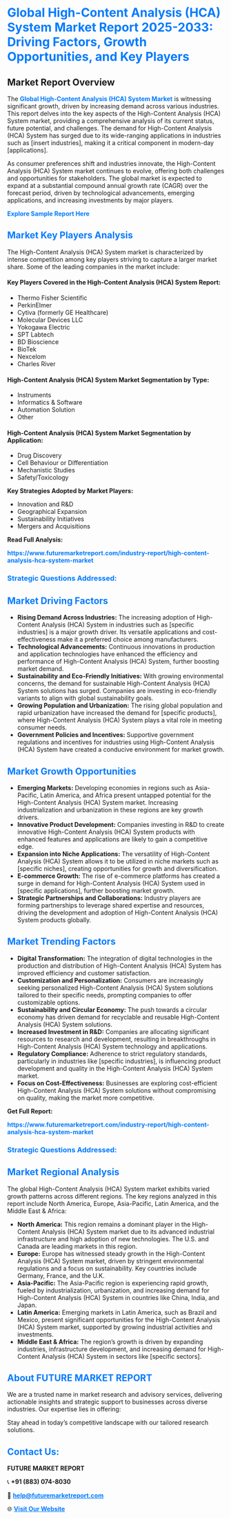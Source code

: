 <h1 style="color: #007BFF;">Global High-Content Analysis (HCA) System Market Report 2025-2033: Driving Factors, Growth Opportunities, and Key Players</h1>

<section id="overview">
<h2>Market Report Overview</h2>
<p>The <a href="https://www.futuremarketreport.com/industry-report/high-content-analysis-hca-system-market" style="color: #007BFF; text-decoration: none;"><strong>Global High-Content Analysis (HCA) System Market</strong></a> is witnessing significant growth, driven by increasing demand across various industries. This report delves into the key aspects of the High-Content Analysis (HCA) System market, providing a comprehensive analysis of its current status, future potential, and challenges. The demand for High-Content Analysis (HCA) System has surged due to its wide-ranging applications in industries such as [insert industries], making it a critical component in modern-day [applications].</p>
<p>As consumer preferences shift and industries innovate, the High-Content Analysis (HCA) System market continues to evolve, offering both challenges and opportunities for stakeholders. The global market is expected to expand at a substantial compound annual growth rate (CAGR) over the forecast period, driven by technological advancements, emerging applications, and increasing investments by major players.</p>
</section>

<section id="overview">
<p><a href="https://www.futuremarketreport.com/request-sample/reportId=62792" style="color: #007BFF; text-decoration: none;"><strong>Explore Sample Report Here</strong></a></p>
</section>

<section id="key-players">
<h2 style="color: #007BFF;">Market Key Players Analysis</h2>
<p>The High-Content Analysis (HCA) System market is characterized by intense competition among key players striving to capture a larger market share. Some of the leading companies in the market include:</p>
<h4>Key Players Covered in the High-Content Analysis (HCA) System Report:</h4>
<ul><li>Thermo Fisher Scientific</li><li>PerkinElmer</li><li>Cytiva (formerly GE Healthcare)</li><li>Molecular Devices LLC</li><li>Yokogawa Electric</li><li>SPT Labtech</li><li>BD Bioscience</li><li>BioTek</li><li>Nexcelom</li><li>Charles River</li></ul>
<h4>High-Content Analysis (HCA) System Market Segmentation by Type:</h4>
<ul><li>Instruments</li><li>Informatics &amp; Software</li><li>Automation Solution</li><li>Other</li></ul>

<h4>High-Content Analysis (HCA) System Market Segmentation by Application:</h4>
<ul><li>Drug Discovery</li><li>Cell Behaviour or Differentiation</li><li>Mechanistic Studies</li><li>Safety/Toxicology</li></ul>
<p><strong>Key Strategies Adopted by Market Players:</strong></p>
<ul>
<li>Innovation and R&D</li>
<li>Geographical Expansion</li>
<li>Sustainability Initiatives</li>
<li>Mergers and Acquisitions</li>
</ul>
</section>

<section>
<p><strong>Read Full Analysis: </strong></p><a href="https://www.futuremarketreport.com/industry-report/high-content-analysis-hca-system-market" style="color: #007BFF; text-decoration: none;"><strong>https://www.futuremarketreport.com/industry-report/high-content-analysis-hca-system-market</strong></a>
<h3 style="color: #007BFF;">Strategic Questions Addressed:</h3>
</section>

<section id="driving-factors">
<h2 style="color: #007BFF;">Market Driving Factors</h2>
<ul>
<li><strong>Rising Demand Across Industries:</strong> The increasing adoption of High-Content Analysis (HCA) System in industries such as [specific industries] is a major growth driver. Its versatile applications and cost-effectiveness make it a preferred choice among manufacturers.</li>
<li><strong>Technological Advancements:</strong> Continuous innovations in production and application technologies have enhanced the efficiency and performance of High-Content Analysis (HCA) System, further boosting market demand.</li>
<li><strong>Sustainability and Eco-Friendly Initiatives:</strong> With growing environmental concerns, the demand for sustainable High-Content Analysis (HCA) System solutions has surged. Companies are investing in eco-friendly variants to align with global sustainability goals.</li>
<li><strong>Growing Population and Urbanization:</strong> The rising global population and rapid urbanization have increased the demand for [specific products], where High-Content Analysis (HCA) System plays a vital role in meeting consumer needs.</li>
<li><strong>Government Policies and Incentives:</strong> Supportive government regulations and incentives for industries using High-Content Analysis (HCA) System have created a conducive environment for market growth.</li>
</ul>
</section>

<section id="growth-opportunities">
<h2 style="color: #007BFF;">Market Growth Opportunities</h2>
<ul>
<li><strong>Emerging Markets:</strong> Developing economies in regions such as Asia-Pacific, Latin America, and Africa present untapped potential for the High-Content Analysis (HCA) System market. Increasing industrialization and urbanization in these regions are key growth drivers.</li>
<li><strong>Innovative Product Development:</strong> Companies investing in R&D to create innovative High-Content Analysis (HCA) System products with enhanced features and applications are likely to gain a competitive edge.</li>
<li><strong>Expansion into Niche Applications:</strong> The versatility of High-Content Analysis (HCA) System allows it to be utilized in niche markets such as [specific niches], creating opportunities for growth and diversification.</li>
<li><strong>E-commerce Growth:</strong> The rise of e-commerce platforms has created a surge in demand for High-Content Analysis (HCA) System used in [specific applications], further boosting market growth.</li>
<li><strong>Strategic Partnerships and Collaborations:</strong> Industry players are forming partnerships to leverage shared expertise and resources, driving the development and adoption of High-Content Analysis (HCA) System products globally.</li>
</ul>
</section>

<section id="trending-factors">
<h2 style="color: #007BFF;">Market Trending Factors</h2>
<ul>
<li><strong>Digital Transformation:</strong> The integration of digital technologies in the production and distribution of High-Content Analysis (HCA) System has improved efficiency and customer satisfaction.</li>
<li><strong>Customization and Personalization:</strong> Consumers are increasingly seeking personalized High-Content Analysis (HCA) System solutions tailored to their specific needs, prompting companies to offer customizable options.</li>
<li><strong>Sustainability and Circular Economy:</strong> The push towards a circular economy has driven demand for recyclable and reusable High-Content Analysis (HCA) System solutions.</li>
<li><strong>Increased Investment in R&D:</strong> Companies are allocating significant resources to research and development, resulting in breakthroughs in High-Content Analysis (HCA) System technology and applications.</li>
<li><strong>Regulatory Compliance:</strong> Adherence to strict regulatory standards, particularly in industries like [specific industries], is influencing product development and quality in the High-Content Analysis (HCA) System market.</li>
<li><strong>Focus on Cost-Effectiveness:</strong> Businesses are exploring cost-efficient High-Content Analysis (HCA) System solutions without compromising on quality, making the market more competitive.</li>
</ul>
</section>

<section>
<p><strong>Get Full Report: </strong></p><a href="https://www.futuremarketreport.com/industry-report/high-content-analysis-hca-system-market" style="color: #007BFF; text-decoration: none;"><strong>https://www.futuremarketreport.com/industry-report/high-content-analysis-hca-system-market</strong></a>
<h3 style="color: #007BFF;">Strategic Questions Addressed:</h3>
</section>


<section id="regional-analysis">
<h2 style="color: #007BFF;">Market Regional Analysis</h2>
<p>The global High-Content Analysis (HCA) System market exhibits varied growth patterns across different regions. The key regions analyzed in this report include North America, Europe, Asia-Pacific, Latin America, and the Middle East & Africa:</p>
<ul>
<li><strong>North America:</strong> This region remains a dominant player in the High-Content Analysis (HCA) System market due to its advanced industrial infrastructure and high adoption of new technologies. The U.S. and Canada are leading markets in this region.</li>
<li><strong>Europe:</strong> Europe has witnessed steady growth in the High-Content Analysis (HCA) System market, driven by stringent environmental regulations and a focus on sustainability. Key countries include Germany, France, and the U.K.</li>
<li><strong>Asia-Pacific:</strong> The Asia-Pacific region is experiencing rapid growth, fueled by industrialization, urbanization, and increasing demand for High-Content Analysis (HCA) System in countries like China, India, and Japan.</li>
<li><strong>Latin America:</strong> Emerging markets in Latin America, such as Brazil and Mexico, present significant opportunities for the High-Content Analysis (HCA) System market, supported by growing industrial activities and investments.</li>
<li><strong>Middle East & Africa:</strong> The region’s growth is driven by expanding industries, infrastructure development, and increasing demand for High-Content Analysis (HCA) System in sectors like [specific sectors].</li>
</ul>
</section>

<footer>
<h2 style="color: #007BFF;">About FUTURE MARKET REPORT</h2>
<p>We are a trusted name in market research and advisory services, delivering actionable insights and strategic support to businesses across diverse industries. Our expertise lies in offering:</p>

<p>Stay ahead in today’s competitive landscape with our tailored research solutions.</p>

<h2 style="color: #007BFF;">Contact Us:</h2>
<p><strong>FUTURE MARKET REPORT</strong></p>
<p>📞 <strong>+91 (883) 074-8030</strong></p>
<p>📧 <strong><a href="mailto:help@futuremarketreport.com" style="color: #007BFF;">help@futuremarketreport.com</a></strong></p>
<p>🌐 <strong><a href="https://www.futuremarketreport.com/" style="color: #007BFF;">Visit Our Website</a></strong></p>
</footer>